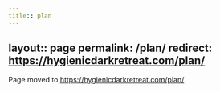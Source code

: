 ```yaml
---
title:: plan
---
```

layout:: page
permalink: /plan/
redirect: https://hygienicdarkretreat.com/plan/
---

Page moved to <https://hygienicdarkretreat.com/plan/>

